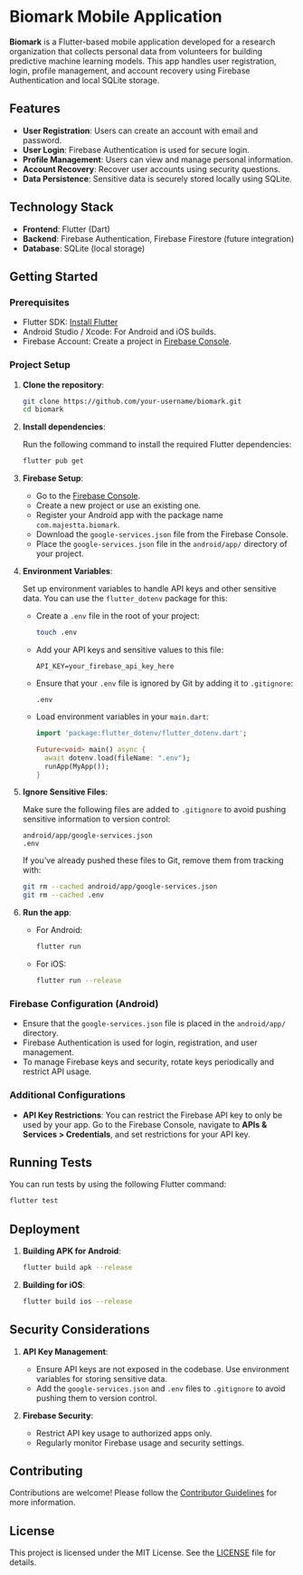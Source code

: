 # Biomark Mobile Application

**Biomark** is a Flutter-based mobile application developed for a research organization that collects personal data from volunteers for building predictive machine learning models. This app handles user registration, login, profile management, and account recovery using Firebase Authentication and local SQLite storage.

## Features
- **User Registration**: Users can create an account with email and password.
- **User Login**: Firebase Authentication is used for secure login.
- **Profile Management**: Users can view and manage personal information.
- **Account Recovery**: Recover user accounts using security questions.
- **Data Persistence**: Sensitive data is securely stored locally using SQLite.

## Technology Stack
- **Frontend**: Flutter (Dart)
- **Backend**: Firebase Authentication, Firebase Firestore (future integration)
- **Database**: SQLite (local storage)

## Getting Started

### Prerequisites

- Flutter SDK: [Install Flutter](https://flutter.dev/docs/get-started/install)
- Android Studio / Xcode: For Android and iOS builds.
- Firebase Account: Create a project in [Firebase Console](https://console.firebase.google.com/).

### Project Setup

1. **Clone the repository**:

   ```bash
   git clone https://github.com/your-username/biomark.git
   cd biomark
   ```

2. **Install dependencies**:

   Run the following command to install the required Flutter dependencies:

   ```bash
   flutter pub get
   ```

3. **Firebase Setup**:

   - Go to the [Firebase Console](https://console.firebase.google.com/).
   - Create a new project or use an existing one.
   - Register your Android app with the package name `com.majestta.biomark`.
   - Download the `google-services.json` file from the Firebase Console.
   - Place the `google-services.json` file in the `android/app/` directory of your project.

4. **Environment Variables**:

   Set up environment variables to handle API keys and other sensitive data. You can use the `flutter_dotenv` package for this:

   - Create a `.env` file in the root of your project:

     ```bash
     touch .env
     ```

   - Add your API keys and sensitive values to this file:

     ```
     API_KEY=your_firebase_api_key_here
     ```

   - Ensure that your `.env` file is ignored by Git by adding it to `.gitignore`:

     ```
     .env
     ```

   - Load environment variables in your `main.dart`:

     ```dart
     import 'package:flutter_dotenv/flutter_dotenv.dart';

     Future<void> main() async {
       await dotenv.load(fileName: ".env");
       runApp(MyApp());
     }
     ```

5. **Ignore Sensitive Files**:

   Make sure the following files are added to `.gitignore` to avoid pushing sensitive information to version control:

   ```
   android/app/google-services.json
   .env
   ```

   If you’ve already pushed these files to Git, remove them from tracking with:

   ```bash
   git rm --cached android/app/google-services.json
   git rm --cached .env
   ```

6. **Run the app**:

   - For Android:

     ```bash
     flutter run
     ```

   - For iOS:

     ```bash
     flutter run --release
     ```

### Firebase Configuration (Android)

- Ensure that the `google-services.json` file is placed in the `android/app/` directory.
- Firebase Authentication is used for login, registration, and user management.
- To manage Firebase keys and security, rotate keys periodically and restrict API usage.

### Additional Configurations

- **API Key Restrictions**: You can restrict the Firebase API key to only be used by your app. Go to the Firebase Console, navigate to **APIs & Services > Credentials**, and set restrictions for your API key.
  
## Running Tests

You can run tests by using the following Flutter command:

```bash
flutter test
```

## Deployment

1. **Building APK for Android**:

   ```bash
   flutter build apk --release
   ```

2. **Building for iOS**:

   ```bash
   flutter build ios --release
   ```

## Security Considerations

1. **API Key Management**:
   - Ensure API keys are not exposed in the codebase. Use environment variables for storing sensitive data.
   - Add the `google-services.json` and `.env` files to `.gitignore` to avoid pushing them to version control.
   
2. **Firebase Security**:
   - Restrict API key usage to authorized apps only.
   - Regularly monitor Firebase usage and security settings.

## Contributing

Contributions are welcome! Please follow the [Contributor Guidelines](CONTRIBUTING.md) for more information.

## License

This project is licensed under the MIT License. See the [LICENSE](LICENSE) file for details.

